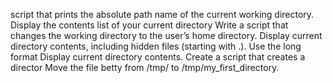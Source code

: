  script that prints the absolute path name of the current working directory.
Display the contents list of your current directory
Write a script that changes the working directory to the user’s home directory.
Display current directory contents, including hidden files (starting with .). Use the long format
Display current directory contents.
Create a script that creates a director
Move the file betty from /tmp/ to /tmp/my_first_directory.
